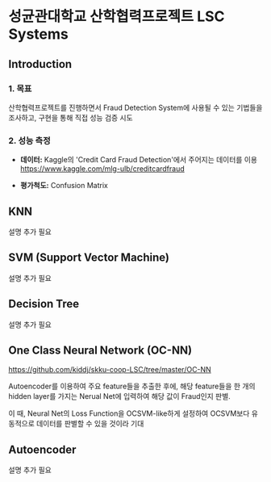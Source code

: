 # 성균관대학교 산학협력프로젝트 LSC Systems

## Introduction

### 1. 목표
산학협력프로젝트를 진행하면서 Fraud Detection System에 사용될 수 있는 기법들을 조사하고, 구현을 통해 직접 성능 검증 시도

### 2. 성능 측정
- **데이터:** Kaggle의 'Credit Card Fraud Detection'에서 주어지는 데이터를 이용
https://www.kaggle.com/mlg-ulb/creditcardfraud

- **평가척도:** Confusion Matrix

## KNN

설명 추가 필요

## SVM (Support Vector Machine)

설명 추가 필요

## Decision Tree

설명 추가 필요

## One Class Neural Network (OC-NN)
https://github.com/kiddj/skku-coop-LSC/tree/master/OC-NN

Autoencoder를 이용하여 주요 feature들을 추출한 후에, 해당 feature들을 한 개의 hidden layer를 가지는 Nerual Net에 입력하여 해당 값이 Fraud인지 판별.

이 때, Neural Net의 Loss Function을 OCSVM-like하게 설정하여 OCSVM보다 유동적으로 데이터를 판별할 수 있을 것이라 기대

## Autoencoder

설명 추가 필요